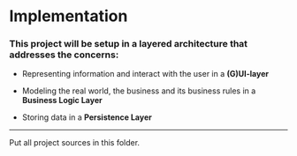# Implementation

### This project will be setup in a layered architecture that addresses the concerns:

- Representing information and interact with the user in a **(G)UI-layer**

- Modeling the real world, the business and its business rules in a **Business Logic Layer**

- Storing data in a **Persistence Layer**

---


Put all project sources in this folder.

